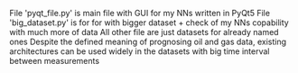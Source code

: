 File 'pyqt_file.py' is main file with GUI for my NNs written in PyQt5
File 'big_dataset.py' is for for with bigger dataset + check of my NNs copability with much more of data
All other file are just datasets for already named ones
Despite the defined meaning of prognosing oil and gas data, existing architectures can be used widely
in the datasets with big time interval between measurements
